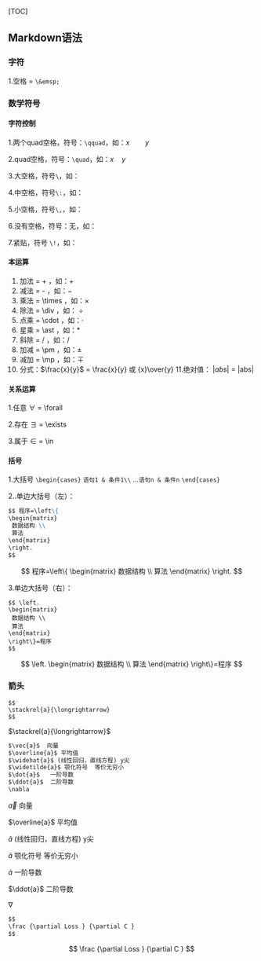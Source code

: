 [TOC]

## Markdown语法

### 字符

1.空格 =  `\&emsp;`

### 数学符号

#### 字符控制

1.两个quad空格，符号：`\qquad`，如：$x\qquad y$ 

2.quad空格，符号：`\quad`，如：$x\quad y$ 

3.大空格，符号`\`，如： 

4.中空格，符号`\:`，如： 

5.小空格，符号`\,`，如： 

6.没有空格，符号：无，如： 

7.紧贴，符号 `\!`，如：

#### 本运算

1. 加法 = \+ ，如：$+$
2. 减法 = \- ，如：$-$
3. 乘法 = \times ，如：$\times$
4. 除法 = \div ，如： $\div$
5. 点乘 = \cdot ，如：$\cdot$
6. 星乘 = \ast ，如：$\ast$
7. 斜除 = / ，如：$/$
8. 加减 = \pm ，如：$\pm$
9. 减加 = \mp ，如：$\mp$
10. 分式：$\frac{x}{y}$ = \frac{x}{y} 或 {x}\over{y}
11.绝对值： $|abs|$ = |abs|

#### 关系运算

1.任意 $\forall$ = \forall

2.存在 $\exists$ = \exists

3.属于 $\in$ = \in

#### 括号

1.大括号 `\begin{cases}` `语句1 & 条件1\\` …`语句n & 条件n` `\end{cases}` 

2..单边大括号（左）：

```markdown
$$ 程序=\left\{
\begin{matrix}
 数据结构 \\
 算法 
\end{matrix}
\right.
$$
```

$$ 程序=\left\{ \begin{matrix} 数据结构 \\ 算法  \end{matrix} \right. $$

3.单边大括号（右）：

```
$$ \left.
\begin{matrix}
 数据结构 \\
 算法 
\end{matrix}
\right\}=程序
$$
```

$$ \left. \begin{matrix} 数据结构 \\ 算法  \end{matrix} \right\}=程序 $$ 



### 箭头

```
$$
\stackrel{a}{\longrightarrow}
$$
```



$\stackrel{a}{\longrightarrow}$ 



```markdown
$\vec{a}$  向量
$\overline{a}$ 平均值
$\widehat{a}$ (线性回归，直线方程) y尖
$\widetilde{a}$ 颚化符号  等价无穷小
$\dot{a}$   一阶导数
$\ddot{a}$  二阶导数
\nabla
```

$\vec{a}$  向量 

$\overline{a}$ 平均值

 $\widehat{a}$ (线性回归，直线方程) y尖

 $\widetilde{a}$ 颚化符号  等价无穷小

 $\dot{a}$   一阶导数 

 $\ddot{a}$  二阶导数

$\nabla$ 

```markdown
$$
\frac {\partial Loss } {\partial C }
$$
```


$$
\frac {\partial Loss } {\partial C }
$$